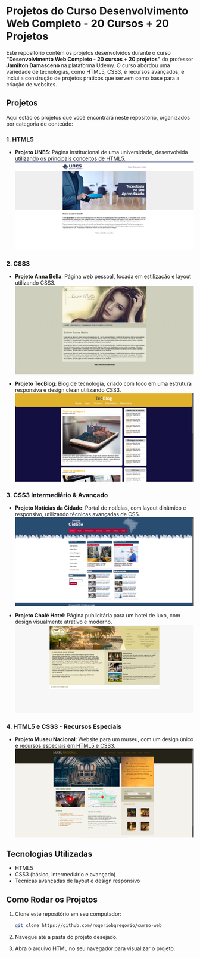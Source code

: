# Projetos do Curso Desenvolvimento Web Completo - 20 Cursos + 20 Projetos

Este repositório contém os projetos desenvolvidos durante o curso **"Desenvolvimento Web Completo - 20 cursos + 20 projetos"** do professor **Jamilton Damasceno** na plataforma Udemy. O curso abordou uma variedade de tecnologias, como HTML5, CSS3, e recursos avançados, e inclui a construção de projetos práticos que servem como base para a criação de websites.

## Projetos

Aqui estão os projetos que você encontrará neste repositório, organizados por categoria de conteúdo:

### 1. **HTML5**
- **Projeto UNES**: Página institucional de uma universidade, desenvolvida utilizando os principais conceitos de HTML5.  
![unes](https://github.com/rogeriobgregorio/curso-web/raw/main/screenshots/unes.png)


### 2. **CSS3**
- **Projeto Anna Bella**: Página web pessoal, focada em estilização e layout utilizando CSS3.  
![anna-bella](https://github.com/rogeriobgregorio/curso-web/raw/main/screenshots/anna-bella.png)  

- **Projeto TecBlog**: Blog de tecnologia, criado com foco em uma estrutura responsiva e design clean utilizando CSS3.
![tec-blog](https://github.com/rogeriobgregorio/curso-web/raw/main/screenshots/tec-blog.png)  


### 3. **CSS3 Intermediário & Avançado**
- **Projeto Notícias da Cidade**: Portal de notícias, com layout dinâmico e responsivo, utilizando técnicas avançadas de CSS.  
![noticias-da-cidade](https://github.com/rogeriobgregorio/curso-web/raw/main/screenshots/noticias-da-cidade.png)  

- **Projeto Chalé Hotel**: Página publicitária para um hotel de luxo, com design visualmente atrativo e moderno.  
![chale-hotel](https://github.com/rogeriobgregorio/curso-web/raw/main/screenshots/chale-hotel.png)  


### 4. **HTML5 e CSS3 - Recursos Especiais**
- **Projeto Museu Nacional**: Website para um museu, com um design único e recursos especiais em HTML5 e CSS3.  
![museu-nacional](https://github.com/rogeriobgregorio/curso-web/raw/main/screenshots/museu-nacional.png)   


## Tecnologias Utilizadas
- HTML5
- CSS3 (básico, intermediário e avançado)
- Técnicas avançadas de layout e design responsivo

## Como Rodar os Projetos
1. Clone este repositório em seu computador:
   ```bash
   git clone https://github.com/rogeriobgregorio/curso-web

2. Navegue até a pasta do projeto desejado.

3. Abra o arquivo HTML no seu navegador para visualizar o projeto.